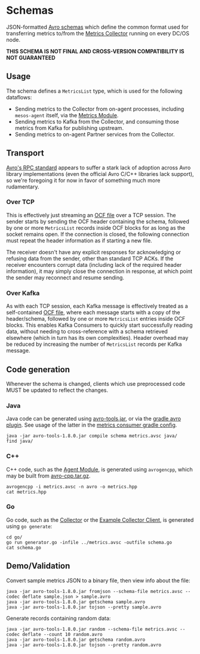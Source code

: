 # Schemas

JSON-formatted [Avro schemas](http://avro.apache.org/docs/current/spec.html#schemas) which define the common format used for transferring metrics to/from the [Metrics Collector](../collector/) running on every DC/OS node.

**THIS SCHEMA IS NOT FINAL AND CROSS-VERSION COMPATIBILITY IS NOT GUARANTEED**

## Usage

The schema defines a `MetricsList` type, which is used for the following dataflows:

- Sending metrics to the Collector from on-agent processes, including `mesos-agent` itself, via the [Metrics Module](../module/).
- Sending metrics to Kafka from the Collector, and consuming those metrics from Kafka for publishing upstream.
- Sending metrics to on-agent Partner services from the Collector.

## Transport

[Avro's RPC standard](http://avro.apache.org/docs/current/spec.html#Protocol+Wire+Format) appears to suffer a stark lack of adoption across Avro library implementations (even the official Avro C/C++ libraries lack support), so we're foregoing it for now in favor of something much more rudamentary.

### Over TCP

This is effectively just streaming an [OCF file](http://avro.apache.org/docs/current/spec.html#Object+Container+Files) over a TCP session. The sender starts by sending the OCF header containing the schema, followed by one or more `MetricsList` records inside OCF blocks for as long as the socket remains open. If the connection is closed, the following connection must repeat the header information as if starting a new file.

The receiver doesn't have any explicit responses for acknowledging or refusing data from the sender, other than standard TCP ACKs. If the receiver encounters corrupt data (including lack of the required header information), it may simply close the connection in response, at which point the sender may reconnect and resume sending.

### Over Kafka

As with each TCP session, each Kafka message is effectively treated as a self-contained [OCF file](http://avro.apache.org/docs/current/spec.html#Object+Container+Files), where each message starts with a copy of the header/schema, followed by one or more `MetricsList` entries inside OCF blocks. This enables Kafka Consumers to quickly start successfully reading data, without needing to cross-reference with a schema retrieved elsewhere (which in turn has its own complexities). Header overhead may be reduced by increasing the number of `MetricsList` records per Kafka message.

## Code generation

Whenever the schema is changed, clients which use preprocessed code MUST be updated to reflect the changes.

### Java

Java code can be generated using [avro-tools.jar](http://www.apache.org/dyn/closer.cgi/avro/avro-1.8.0/java/avro-tools-1.8.0.jar), or via the [gradle avro plugin](https://github.com/commercehub-oss/gradle-avro-plugin). See usage of the latter in the [metrics consumer gradle config](https://github.com/mesosphere/dcos-stats/blob/master/examples/metrics-consumer/build.gradle).

```
java -jar avro-tools-1.8.0.jar compile schema metrics.avsc java/
find java/
```

### C++

C++ code, such as the [Agent Module](../module), is generated using `avrogencpp`, which may be built from [avro-cpp.tar.gz](http://www.apache.org/dyn/closer.cgi/avro/avro-1.8.0/cpp/avro-cpp-1.8.0.tar.gz).

```
avrogencpp -i metrics.avsc -n avro -o metrics.hpp
cat metrics.hpp
```

### Go

Go code, such as the [Collector](../collector) or the [Example Collector Client](../examples/collector-emitter/), is generated using `go generate`:

```
cd go/
go run generator.go -infile ../metrics.avsc -outfile schema.go
cat schema.go
```

## Demo/Validation

Convert sample metrics JSON to a binary file, then view info about the file:

```
java -jar avro-tools-1.8.0.jar fromjson --schema-file metrics.avsc --codec deflate sample.json > sample.avro
java -jar avro-tools-1.8.0.jar getschema sample.avro
java -jar avro-tools-1.8.0.jar tojson --pretty sample.avro
```

Generate records containing random data:

```
java -jar avro-tools-1.8.0.jar random --schema-file metrics.avsc --codec deflate --count 10 random.avro
java -jar avro-tools-1.8.0.jar getschema random.avro
java -jar avro-tools-1.8.0.jar tojson --pretty random.avro
```
